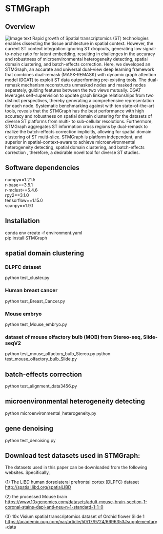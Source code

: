 # STMGraph

## Overview
 ![Image text](https://github.com/binbin-coder/SpatialG/blob/main/overview.jpg)
    Rapid growth of Spatial transcriptomics (ST) technologies enables dissecting the tissue architecture in spatial context. However, the current ST context integration ignoring ST dropouts, generating low signal-to-noise ratio for latent embedding, resulting in challenges in the accuracy and robustness of microenvironmental heterogeneity detecting, spatial domain clustering, and batch-effects correction. Here, we developed an STMGraph, an accurate and universal dual-view deep learning framework that combines dual-remask (MASK-REMASK) with dynamic graph attention model (DGAT) to exploit ST data outperforming pre-existing tools. The dual-remask mechanism reconstructs unmasked nodes and masked nodes separately, guiding features between the two views mutually. DGAT leverages self-supervision to update graph linkage relationships from two distinct perspectives, thereby generating a comprehensive representation for each node. Systematic benchmarking against with ten state-of-the-art tools, reveals that the STMGraph has the best performance with high accuracy and robustness on spatial domain clustering for the datasets of diverse ST platforms from multi- to sub-cellular resolutions. Furthermore, STMGraph aggregates ST information cross regions by dual-remask to realize the batch-effects correction implicitly, allowing for spatial domain clustering of ST multi-slice. STMGraph is platform independent, and superior in spatial-context-aware to achieve microenvironmental heterogeneity detecting, spatial domain clustering, and batch-effects correction , therefore, a desirable novel tool for diverse ST studies.

## Software dependencies
numpy==1.21.5  
r-base==3.5.1  
r-mclust==5.4.6  
rpy2==3.1.0  
tensorflow==1.15.0  
scanpy==1.9.1

## Installation
conda env create -f environment.yaml  
pip install STMGraph

## spatial domain clustering
### DLPFC dataset
python test_cluster.py
### Human breast cancer
python test_Breast_Cancer.py
### Mouse embryo
python test_Mouse_embryo.py
### dataset of mouse olfactory bulb (MOB) from Stereo-seq, Slide-seqV2
python test_mouse_olfactory_bulb_Stereo.py
python test_mouse_olfactory_bulb_Slide.py
## batch-effects correction
python test_alignment_data3456.py
## microenvironmental heterogeneity detecting
python microenvironmental_heterogeneity.py
## gene denoising
python test_denoising.py

## Download test datasets used in STMGraph:
The datasets used in this paper can be downloaded from the following websites. Specifically,

(1) The LIBD human dorsolateral prefrontal cortex (DLPFC) dataset http://spatial.libd.org/spatialLIBD

(2) the processed Mouse brain https://www.10xgenomics.com/datasets/adult-mouse-brain-section-1-coronal-stains-dapi-anti-neu-n-1-standard-1-1-0

(3) 10x Visium spatial transcriptomics dataset of Orchid flower Slide 1 https://academic.oup.com/nar/article/50/17/9724/6696353#supplementary-data

